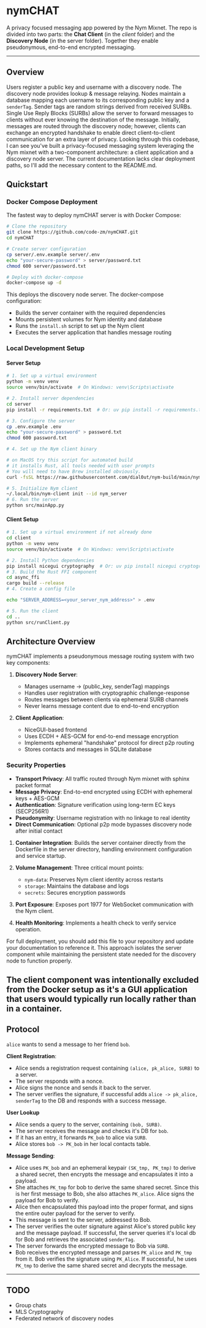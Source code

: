 # nymCHAT

A privacy focused messaging app powered by the Nym Mixnet. The repo is divided into two parts: the **Chat Client** (in the _client_ folder) and the **Discovery Node** (in the server folder). Together they enable pseudonymous, end-to-end encrypted messaging.

---

## Overview

Users register a public key and username with a discovery node. The discovery node provides lookup & message relaying. Nodes maintain a database mapping each username to its corresponding public key and a `senderTag`. Sender tags are random strings derived from received SURBs. Single Use Reply Blocks (SURBs) allow the server to forward messages to clients without ever knowing the destination of the message. Initially, messages are routed through the discovery node; however, clients can exchange an encrypted handshake to enable direct client-to-client communication for an extra layer of privacy.
Looking through this codebase, I can see you've built a privacy-focused messaging system leveraging the Nym mixnet with a two-component architecture: a client application and a discovery node server. The current documentation lacks clear deployment paths, so I'll add the necessary content to the README.md.

## Quickstart 

### Docker Compose Deployment

The fastest way to deploy nymCHAT server is with Docker Compose:

```bash
# Clone the repository
git clone https://github.com/code-zm/nymCHAT.git
cd nymCHAT

# Create server configuration
cp server/.env.example server/.env
echo "your-secure-password" > server/password.txt
chmod 600 server/password.txt

# Deploy with docker-compose
docker-compose up -d
```

This deploys the discovery node server. The docker-compose configuration:
- Builds the server container with the required dependencies
- Mounts persistent volumes for Nym identity and database
- Runs the `install.sh` script to set up the Nym client
- Executes the server application that handles message routing

### Local Development Setup

#### Server Setup

```bash
# 1. Set up a virtual environment
python -m venv venv
source venv/bin/activate  # On Windows: venv\Scripts\activate

# 2. Install server dependencies
cd server
pip install -r requirements.txt  # Or: uv pip install -r requirements.txt

# 3. Configure the server
cp .env.example .env
echo "your-secure-password" > password.txt
chmod 600 password.txt

# 4. Set up the Nym client binary

# on MacOS try this script for automated build 
# it installs Rust, all tools needed with user prompts
# You will need to have Brew installed obviously.
curl -fsSL https://raw.githubusercontent.com/dial0ut/nym-build/main/nym_build.sh | bash

# 5. Initialize Nym client 
~/.local/bin/nym-client init --id nym_server
# 6. Run the server
python src/mainApp.py
```

#### Client Setup

```bash
# 1. Set up a virtual environment if not already done
cd client
python -m venv venv
source venv/bin/activate  # On Windows: venv\Scripts\activate

# 2. Install Python dependencies
pip install nicegui cryptography  # Or: uv pip install nicegui cryptography
# 3. Build the Rust FFI component
cd async_ffi
cargo build --release
# 4. Create a config file

echo "SERVER_ADDRESS=<your_server_nym_address>" > .env

# 5. Run the client
cd ..
python src/runClient.py
```

## Architecture Overview

nymCHAT implements a pseudonymous message routing system with two key components:

1. **Discovery Node Server**: 
   - Manages username → (public_key, senderTag) mappings
   - Handles user registration with cryptographic challenge-response
   - Routes messages between clients via ephemeral SURB channels
   - Never learns message content due to end-to-end encryption

2. **Client Application**:
   - NiceGUI-based frontend 
   - Uses ECDH + AES-GCM for end-to-end message encryption
   - Implements ephemeral "handshake" protocol for direct p2p routing
   - Stores contacts and messages in SQLite database

### Security Properties

- **Transport Privacy**: All traffic routed through Nym mixnet with sphinx packet format
- **Message Privacy**: End-to-end encrypted using ECDH with ephemeral keys + AES-GCM
- **Authentication**: Signature verification using long-term EC keys (SECP256R1)
- **Pseudonymity**: Username registration with no linkage to real identity
- **Direct Communication**: Optional p2p mode bypasses discovery node after initial contact

1. **Container Integration**: Builds the server container directly from the Dockerfile in the server directory, handling environment configuration and service startup.

2. **Volume Management**: Three critical mount points:
   - `nym-data`: Preserves Nym client identity across restarts
   - `storage`: Maintains the database and logs
   - `secrets`: Secures encryption passwords

3. **Port Exposure**: Exposes port 1977 for WebSocket communication with the Nym client.

4. **Health Monitoring**: Implements a health check to verify service operation.

For full deployment, you should add this file to your repository and update your documentation to reference it. This approach isolates the server component while maintaining the persistent state needed for the discovery node to function properly.

The client component was intentionally excluded from the Docker setup as it's a GUI application that users would typically run locally rather than in a container.
---

## Protocol

`alice` wants to send a message to her friend `bob`.

**Client Registration**:

- Alice sends a registration request containing `(alice, pk_alice, SURB)` to a server.
- The server responds with a nonce.
- Alice signs the nonce and sends it back to the server.
- The server verifies the signature, if successful adds `alice -> pk_alice, senderTag` to the DB and responds with a success message.

**User Lookup**

- Alice sends a query to the server, containing `(bob, SURB)`.
- The server receives the message and checks it's DB for `bob`.
-  If it has an entry, it forwards `PK_bob` to alice via `SURB`.
- Alice stores `bob -> PK_bob` in her local contacts table.

**Message Sending**:

- Alice uses `PK_bob` and an ephemeral keypair `(SK_tmp, PK_tmp)` to derive a shared secret, then encrypts the message and encapsulates it into a payload.
- She attaches `PK_tmp` for bob to derive the same shared secret. Since this is her first message to Bob, she also attaches `PK_alice`. Alice signs the payload for Bob to verify.
- Alice then encapsulated this payload into the proper format, and signs the entire outer payload for the server to verify.
- This message is sent to the server, addressed to Bob.
- The server verifies the outer signature against Alice's stored public key and the message payload. If successful, the server queries it's local db for Bob and retrieves the associated `senderTag`.
- The server forwards the encrypted message to Bob via `SURB`.
- Bob receives the encrypted message and parses `PK_alice` and `PK_tmp` from it. Bob verifies the signature using `PK_Alice`. If successful, he uses `PK_tmp` to derive the same shared secret and decrypts the message.

---

## TODO

- Group chats
- MLS Cryptography
- Federated network of discovery nodes
